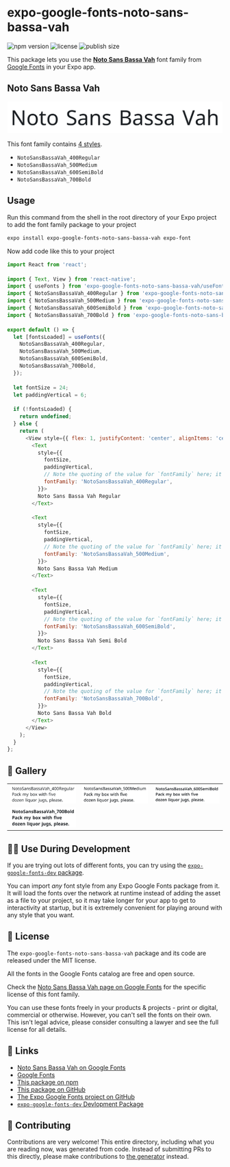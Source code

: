 # expo-google-fonts-noto-sans-bassa-vah

![npm version](https://flat.badgen.net/npm/v/expo-google-fonts-noto-sans-bassa-vah)
![license](https://flat.badgen.net/github/license/expo/google-fonts)
![publish size](https://flat.badgen.net/packagephobia/install/expo-google-fonts-noto-sans-bassa-vah)

This package lets you use the [**Noto Sans Bassa Vah**](https://fonts.google.com/specimen/Noto+Sans+Bassa+Vah) font family from [Google Fonts](https://fonts.google.com/) in your Expo app.

## Noto Sans Bassa Vah

![Noto Sans Bassa Vah](./font-family.png)

This font family contains [4 styles](#-gallery).

- `NotoSansBassaVah_400Regular`
- `NotoSansBassaVah_500Medium`
- `NotoSansBassaVah_600SemiBold`
- `NotoSansBassaVah_700Bold`

## Usage

Run this command from the shell in the root directory of your Expo project to add the font family package to your project
```sh
expo install expo-google-fonts-noto-sans-bassa-vah expo-font
```

Now add code like this to your project
```js
import React from 'react';

import { Text, View } from 'react-native';
import { useFonts } from 'expo-google-fonts-noto-sans-bassa-vah/useFonts';
import { NotoSansBassaVah_400Regular } from 'expo-google-fonts-noto-sans-bassa-vah/400Regular';
import { NotoSansBassaVah_500Medium } from 'expo-google-fonts-noto-sans-bassa-vah/500Medium';
import { NotoSansBassaVah_600SemiBold } from 'expo-google-fonts-noto-sans-bassa-vah/600SemiBold';
import { NotoSansBassaVah_700Bold } from 'expo-google-fonts-noto-sans-bassa-vah/700Bold';

export default () => {
  let [fontsLoaded] = useFonts({
    NotoSansBassaVah_400Regular,
    NotoSansBassaVah_500Medium,
    NotoSansBassaVah_600SemiBold,
    NotoSansBassaVah_700Bold,
  });

  let fontSize = 24;
  let paddingVertical = 6;

  if (!fontsLoaded) {
    return undefined;
  } else {
    return (
      <View style={{ flex: 1, justifyContent: 'center', alignItems: 'center' }}>
        <Text
          style={{
            fontSize,
            paddingVertical,
            // Note the quoting of the value for `fontFamily` here; it expects a string!
            fontFamily: 'NotoSansBassaVah_400Regular',
          }}>
          Noto Sans Bassa Vah Regular
        </Text>

        <Text
          style={{
            fontSize,
            paddingVertical,
            // Note the quoting of the value for `fontFamily` here; it expects a string!
            fontFamily: 'NotoSansBassaVah_500Medium',
          }}>
          Noto Sans Bassa Vah Medium
        </Text>

        <Text
          style={{
            fontSize,
            paddingVertical,
            // Note the quoting of the value for `fontFamily` here; it expects a string!
            fontFamily: 'NotoSansBassaVah_600SemiBold',
          }}>
          Noto Sans Bassa Vah Semi Bold
        </Text>

        <Text
          style={{
            fontSize,
            paddingVertical,
            // Note the quoting of the value for `fontFamily` here; it expects a string!
            fontFamily: 'NotoSansBassaVah_700Bold',
          }}>
          Noto Sans Bassa Vah Bold
        </Text>
      </View>
    );
  }
};

```

## 🔡 Gallery


||||
|-|-|-|
|![NotoSansBassaVah_400Regular](.//400Regular/NotoSansBassaVah_400Regular.ttf.png)|![NotoSansBassaVah_500Medium](.//500Medium/NotoSansBassaVah_500Medium.ttf.png)|![NotoSansBassaVah_600SemiBold](.//600SemiBold/NotoSansBassaVah_600SemiBold.ttf.png)||
|![NotoSansBassaVah_700Bold](.//700Bold/NotoSansBassaVah_700Bold.ttf.png)||||


## 👩‍💻 Use During Development

If you are trying out lots of different fonts, you can try using the [`expo-google-fonts-dev` package](https://github.com/freeboub/google-fonts/tree/master/font-packages/dev#readme).

You can import *any* font style from any Expo Google Fonts package from it. It will load the fonts
over the network at runtime instead of adding the asset as a file to your project, so it may take longer
for your app to get to interactivity at startup, but it is extremely convenient
for playing around with any style that you want.

## 📖 License

The `expo-google-fonts-noto-sans-bassa-vah` package and its code are released under the MIT license.

All the fonts in the Google Fonts catalog are free and open source.

Check the [Noto Sans Bassa Vah page on Google Fonts](https://fonts.google.com/specimen/Noto+Sans+Bassa+Vah) for the specific license of this font family.

You can use these fonts freely in your products & projects - print or digital, commercial or otherwise. However, you can't sell the fonts on their own. This isn't legal advice, please consider consulting a lawyer and see the full license for all details.

## 🔗 Links

- [Noto Sans Bassa Vah on Google Fonts](https://fonts.google.com/specimen/Noto+Sans+Bassa+Vah)
- [Google Fonts](https://fonts.google.com/)
- [This package on npm](https://www.npmjs.com/package/expo-google-fonts-noto-sans-bassa-vah)
- [This package on GitHub](https://github.com/freeboub/google-fonts/tree/master/font-packages/noto-sans-bassa-vah)
- [The Expo Google Fonts project on GitHub](https://github.com/freeboub/google-fonts)
- [`expo-google-fonts-dev` Devlopment Package](https://github.com/freeboub/google-fonts/tree/master/font-packages/dev)

## 🤝 Contributing

Contributions are very welcome! This entire directory, including what you are reading now, was generated from code. Instead of submitting PRs to this directly, please make contributions to [the generator](https://github.com/freeboub/google-fonts/tree/master/packages/generator) instead.
